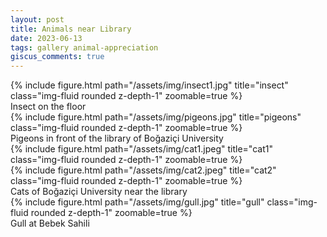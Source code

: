 ```yaml
---
layout: post
title: Animals near Library
date: 2023-06-13
tags: gallery animal-appreciation
giscus_comments: true
---
```


<div class="row">
    <div class="col-sm mt-3 mt-md-0">
        {% include figure.html path="/assets/img/insect1.jpg" title="insect" class="img-fluid rounded z-depth-1" zoomable=true %}
        <div class="caption">
            Insect on the floor
        </div>
    </div>
    <div class="col-sm mt-3 mt-md-0">
        {% include figure.html path="/assets/img/pigeons.jpg" title="pigeons" class="img-fluid rounded z-depth-1" zoomable=true %}
        <div class="caption">
            Pigeons in front of the library of Boğaziçi University
        </div>
    </div>
</div>

<div class="row">
    <div class="col-sm mt-3 mt-md-0">
        {% include figure.html path="/assets/img/cat1.jpeg" title="cat1" class="img-fluid rounded z-depth-1" zoomable=true %}
    </div>
    <div class="col-sm-7 mt-3 mt-md-0">
        {% include figure.html path="/assets/img/cat2.jpeg" title="cat2" class="img-fluid rounded z-depth-1" zoomable=true %}
    </div>
</div>
<div class="caption">
    Cats of Boğaziçi University near the library
</div>

<div class="row">
    <div class="col-sm-7 mt-3 mt-md-0">
        {% include figure.html path="/assets/img/gull.jpg" title="gull" class="img-fluid rounded z-depth-1" zoomable=true %}
        <div class="caption">
            Gull at Bebek Sahili
        </div>
    </div>
</div>